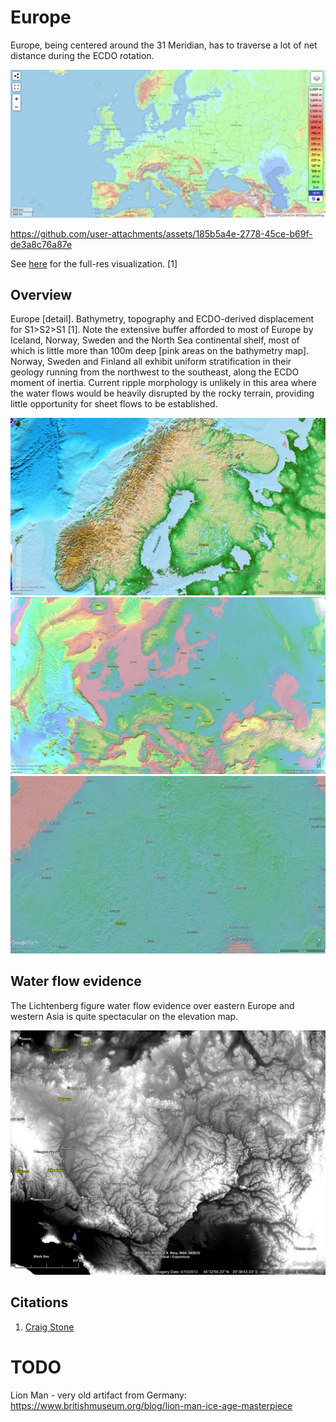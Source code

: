 # Europe

Europe, being centered around the 31 Meridian, has to traverse a lot of net distance during the ECDO rotation.

![](img/europe-elevation.png)

https://github.com/user-attachments/assets/185b5a4e-2778-45ce-b69f-de3a8c76a87e

See [here](https://github.com/sovrynn/ecdo/tree/master/6-LITERATURE-MEDIA/nobulart/ecdo-visualizations) for the full-res visualization. [1]

## Overview

Europe [detail]. Bathymetry, topography and ECDO-derived displacement for S1>S2>S1 [1].  Note the extensive buffer afforded to most of Europe by Iceland, Norway, Sweden and the North Sea continental shelf, most of which is little more than 100m deep [pink areas on the bathymetry map]. Norway, Sweden and Finland all exhibit uniform stratification in their geology running from the northwest to the southeast, along the ECDO moment of inertia. Current ripple morphology is unlikely in this area where the water flows would be heavily disrupted by the rocky terrain, providing little opportunity for sheet flows to be established.

![](img/europe-det1.jpg)
![](img/europe-det2.jpg)
![](img/europe-det3.jpg)

## Water flow evidence

The Lichtenberg figure water flow evidence over eastern Europe and western Asia is quite spectacular on the elevation map.

![](img/europe-elev.jpg)

## Citations

1. [Craig Stone](https://nobulart.com)

# TODO

Lion Man - very old artifact from Germany: https://www.britishmuseum.org/blog/lion-man-ice-age-masterpiece
